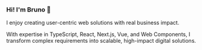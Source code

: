 ### Hi! I'm Bruno 👋

I enjoy creating user-centric web solutions with real business impact.

With expertise in TypeScript, React, Next.js, Vue, and Web Components, I transform complex requirements into scalable, high-impact digital solutions.
